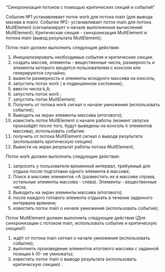 "Синхронизация потоков с помощью критических секций и событий"

Событие №1 устанавливает поток work для потока main (для вывода масива в main).
Событие №2- устанавливает поток main для потока MultElement (сигнализирует о начале выполненния 
вычислений MultElement);
Критическая секция - синхронизация MultElement и потока main (вывод результата MultElement);

Поток main должен выполнить следующие действия:
1. Инициализировать необходимые события и критические секции.
2. создать массив, элементы - вещественные числа, размерность и элементы которого вводятся пользователем с консоли или генерируются случайно;
3. вывести размерность и элементы исходного массива на консоль;
4. запустить поток work ( в подвешенном состоянии);
5. ввести числа k,А;
6. запустить поток work ;
7. запустить поток MultElement;
8. Получить от потока work сигнал о начале умножения (использовать событие);
9. Выводить на экран элементы массива (итогового);
10. известить поток MultElement о начале работы (момент запуска произойдёт после того, будут выведены на консоль k элементов массива), использовать событие.
11. получить от потока MultElement сигнал о выводе результата (использовать критическую секцию)
12. Вывести на экран результат работы потока MultElement;

Поток work должен выполнить следующие действия:
1. запросить у пользователя временной интервал, требуемый для отдыха после подготовки одного элемента в массиве;
2. Поиск в массиве элементов <A (разместить их в массиве справа, остальные элементы массива - слева). Элементы - вещественные числа. 
3. Выводить на экран элементы массива (итогового);
4. после каждого готового элемента отдыхать в течение заданного интервала времени;
5. известить поток main о начале умножения (использовать событие);

Поток MultElement должен выполнить следующие действия (Для синхронизации с потоком main, использовать событие 
и критическую секцию!):
1. ждёт от потока main сигнал о начале умножения (использовать событие);
2. выполнить произведение элементов итогового массива c заданной позиции k (0- не умножать);
3. известить поток main о выводе результата (использовать критическую секцию) .
